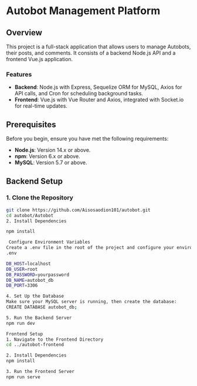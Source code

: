 # Autobot Management Platform

## Overview

This project is a full-stack application that allows users to manage Autobots, their posts, and comments. It consists of a backend Node.js API and a frontend Vue.js application.

### Features

- **Backend**: Node.js with Express, Sequelize ORM for MySQL, Axios for API calls, and Cron for scheduling background tasks.
- **Frontend**: Vue.js with Vue Router and Axios, integrated with Socket.io for real-time updates.

## Prerequisites

Before you begin, ensure you have met the following requirements:

- **Node.js**: Version 14.x or above.
- **npm**: Version 6.x or above.
- **MySQL**: Version 5.7 or above.

## Backend Setup

### 1. Clone the Repository

```bash
git clone https://github.com/Aisosaodion101/autobot.git
cd autobot/Autobot
2. Install Dependencies

npm install

 Configure Environment Variables
Create a .env file in the root of the project and configure your environment variables:
.env

DB_HOST=localhost
DB_USER=root
DB_PASSWORD=yourpassword
DB_NAME=autobot_db
DB_PORT=3306

4. Set Up the Database
Make sure your MySQL server is running, then create the database:
CREATE DATABASE autobot_db;

5. Run the Backend Server
npm run dev

Frontend Setup
1. Navigate to the Frontend Directory
cd ../autobot-frontend

2. Install Dependencies
npm install

3. Run the Frontend Server
npm run serve






